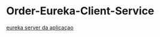 # Order-Eureka-Client-Service


[eureka server da aplicaçao](https://github.com/che36/Service-Discovery-Eureka-Server)

